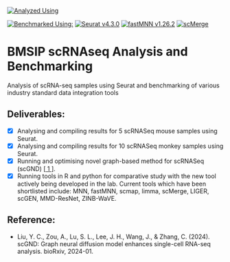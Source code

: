 [![Analyzed Using](https://img.shields.io/badge/Analyzed%20Using-Seurat%20v%204&#46;3&#46;0-blue.svg)](https://satijalab.org/seurat/)

[![Benchmarked Using:](https://img.shields.io/badge/Benchmarked%20Using:-grey)](https://github.com/saumyapo/Coral-Database/) [![Seurat v4.3.0](https://img.shields.io/badge/Seurat%20v%204&#46;3&#46;0-blue.svg)](https://satijalab.org/seurat/) [![fastMNN v1.26.2](https://img.shields.io/badge/fastMNN%20v%201&#46;26&#46;2-purple.svg)](https://bioconductor.org/packages/devel/bioc/vignettes/batchelor/inst/doc/correction.html) [![scMerge](https://img.shields.io/badge/scMerge%20v%201&#46;14&#46;0-darkgreen.svg)](https://sydneybiox.github.io/scMerge/articles/scMerge.html) 

# BMSIP scRNAseq Analysis and Benchmarking
Analysis of scRNA-seq samples using Seurat and benchmarking of various industry standard data integration tools

## Deliverables:
- [x] Analysing and compiling results for 5 scRNASeq mouse samples using Seurat.
- [x] Analysing and compiling results for 10 scRNASeq monkey samples using Seurat.
- [x] Running and optimising novel graph-based method for scRNASeq (scGND) [[ 1 ](https://www.biorxiv.org/content/10.1101/2024.01.28.577667v1.abstract)].
- [x] Running tools in R and python for comparative study with the new tool actively being developed in the lab. Current tools which have been shortlisted include: MNN, fastMNN, scmap, limma, scMerge, LIGER, scGEN, MMD-ResNet, ZINB-WaVE.

## Reference:
- Liu, Y. C., Zou, A., Lu, S. L., Lee, J. H., Wang, J., & Zhang, C. (2024). scGND: Graph neural diffusion model enhances single-cell RNA-seq analysis. bioRxiv, 2024-01.
